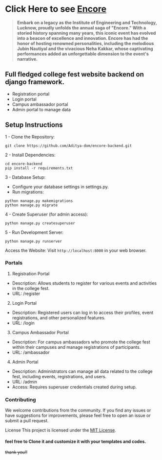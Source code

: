 # Click Here to see [Encore](https://itsvineetkr.github.io/Encore/)
> __Embark on a legacy as the Institute of Engineering and Technology, Lucknow, proudly unfolds the annual saga of "Encore." With a storied history spanning many years, this iconic event has evolved into a beacon of excellence and innovation. Encore has had the honor of hosting renowned personalities, including the melodious Jubin Nautiyal and the vivacious Neha Kakkar, whose captivating performances added an unforgettable dimension to the event's narrative.__
## Full fledged college fest website backend on django framework.
* Registration portal
* Login portal
* Campus ambassador portal
* Admin portal to manage data

## Setup Instructions
1 - Clone the Repository:
```
git clone https://github.com/Aditya-dom/encore-backend.git
```

2 - Install Dependencies:
```
cd encore-backend
pip install -r requirements.txt
```

3 - Database Setup:
 - Configure your database settings in settings.py.
 - Run migrations:
```
python manage.py makemigrations
python manage.py migrate
```

4 - Create Superuser (for admin access):
```
python manage.py createsuperuser
```

5 - Run Development Server:
```
python manage.py runserver
```

Access the Website:
Visit `http://localhost:8000` in your web browser.

### Portals
1. Registration Portal
- Description: Allows students to register for various events and activities in the college fest.
- URL: /register

2. Login Portal
- Description: Registered users can log in to access their profiles, event registrations, and other personalized features.
- URL: /login

3. Campus Ambassador Portal
- Description: For campus ambassadors who promote the college fest within their campuses and manage registrations of participants.
- URL: /ambassador

4. Admin Portal
- Description: Administrators can manage all data related to the college fest, including events, registrations, and users.
- URL: /admin
- Access: Requires superuser credentials created during setup.

### Contributing
We welcome contributions from the community. If you find any issues or have suggestions for improvements, please feel free to open an issue or submit a pull request.

License
This project is licensed under the [MIT License](/LICENSE).

#### feel free to Clone it and customize it with your templates and codes.
~~thank you!!~~
